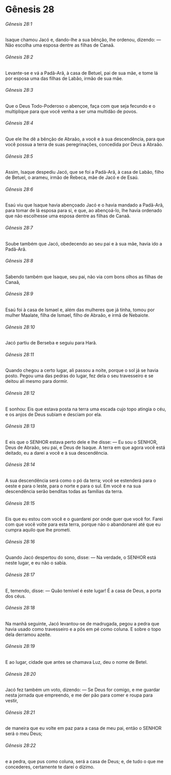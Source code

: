 # Gênesis 28

###### Gênesis 28:1

Isaque chamou Jacó e, dando-lhe a sua bênção, lhe ordenou, dizendo: — Não escolha uma esposa dentre as filhas de Canaã.

###### Gênesis 28:2

Levante-se e vá a Padã-Arã, à casa de Betuel, pai de sua mãe, e tome lá por esposa uma das filhas de Labão, irmão de sua mãe.

###### Gênesis 28:3

Que o Deus Todo-Poderoso o abençoe, faça com que seja fecundo e o multiplique para que você venha a ser uma multidão de povos.

###### Gênesis 28:4

Que ele lhe dê a bênção de Abraão, a você e à sua descendência, para que você possua a terra de suas peregrinações, concedida por Deus a Abraão.

###### Gênesis 28:5

Assim, Isaque despediu Jacó, que se foi a Padã-Arã, à casa de Labão, filho de Betuel, o arameu, irmão de Rebeca, mãe de Jacó e de Esaú.

###### Gênesis 28:6

Esaú viu que Isaque havia abençoado Jacó e o havia mandado a Padã-Arã, para tomar de lá esposa para si, e que, ao abençoá-lo, lhe havia ordenado que não escolhesse uma esposa dentre as filhas de Canaã.

###### Gênesis 28:7

Soube também que Jacó, obedecendo ao seu pai e à sua mãe, havia ido a Padã-Arã.

###### Gênesis 28:8

Sabendo também que Isaque, seu pai, não via com bons olhos as filhas de Canaã,

###### Gênesis 28:9

Esaú foi à casa de Ismael e, além das mulheres que já tinha, tomou por mulher Maalate, filha de Ismael, filho de Abraão, e irmã de Nebaiote.

###### Gênesis 28:10

Jacó partiu de Berseba e seguiu para Harã.

###### Gênesis 28:11

Quando chegou a certo lugar, ali passou a noite, porque o sol já se havia posto. Pegou uma das pedras do lugar, fez dela o seu travesseiro e se deitou ali mesmo para dormir.

###### Gênesis 28:12

E sonhou: Eis que estava posta na terra uma escada cujo topo atingia o céu, e os anjos de Deus subiam e desciam por ela.

###### Gênesis 28:13

E eis que o SENHOR estava perto dele e lhe disse: — Eu sou o SENHOR, Deus de Abraão, seu pai, e Deus de Isaque. A terra em que agora você está deitado, eu a darei a você e à sua descendência.

###### Gênesis 28:14

A sua descendência será como o pó da terra; você se estenderá para o oeste e para o leste, para o norte e para o sul. Em você e na sua descendência serão benditas todas as famílias da terra.

###### Gênesis 28:15

Eis que eu estou com você e o guardarei por onde quer que você for. Farei com que você volte para esta terra, porque não o abandonarei até que eu cumpra aquilo que lhe prometi.

###### Gênesis 28:16

Quando Jacó despertou do sono, disse: — Na verdade, o SENHOR está neste lugar, e eu não o sabia.

###### Gênesis 28:17

E, temendo, disse: — Quão temível é este lugar! É a casa de Deus, a porta dos céus.

###### Gênesis 28:18

Na manhã seguinte, Jacó levantou-se de madrugada, pegou a pedra que havia usado como travesseiro e a pôs em pé como coluna. E sobre o topo dela derramou azeite.

###### Gênesis 28:19

E ao lugar, cidade que antes se chamava Luz, deu o nome de Betel.

###### Gênesis 28:20

Jacó fez também um voto, dizendo: — Se Deus for comigo, e me guardar nesta jornada que empreendo, e me der pão para comer e roupa para vestir,

###### Gênesis 28:21

de maneira que eu volte em paz para a casa de meu pai, então o SENHOR será o meu Deus;

###### Gênesis 28:22

e a pedra, que pus como coluna, será a casa de Deus; e, de tudo o que me concederes, certamente te darei o dízimo.


